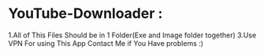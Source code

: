 # YouTube-Downloader :
1.All of This Files Should be in 1 Folder(Exe and Image folder together)
3.Use VPN For using This App
Contact Me if You Have problems :)
